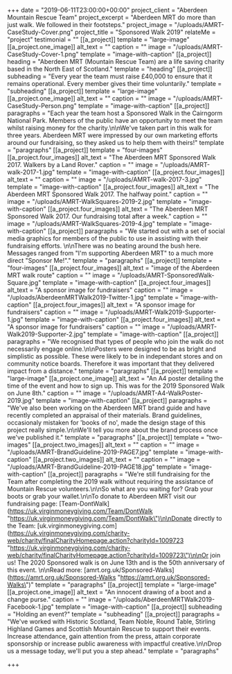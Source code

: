 +++
date = "2019-06-11T23:00:00+00:00"
project_client = "Aberdeen Mountain Rescue Team"
project_excerpt = "Aberdeen MRT do more than just walk. We followed in their footsteps."
project_image = "/uploads/AMRT-CaseStudy-Cover.png"
project_title = "Sponsored Walk 2019"
relateMe = "project"
testimonial = ""
[[a_project]]
template = "large-image"
[[a_project.one_image]]
alt_text = ""
caption = ""
image = "/uploads/AMRT-CaseStudy-Cover-1.png"
template = "image-with-caption"
[[a_project]]
heading = "Aberdeen MRT (Mountain Rescue Team) are a life saving charity based in the North East of Scotland."
template = "heading"
[[a_project]]
subheading = "Every year the team must raise £40,000 to ensure that it remains operational. Every member gives their time voluntarily."
template = "subheading"
[[a_project]]
template = "large-image"
[[a_project.one_image]]
alt_text = ""
caption = ""
image = "/uploads/AMRT-CaseStudy-Person.png"
template = "image-with-caption"
[[a_project]]
paragraphs = "Each year the team host a Sponsored Walk in the Cairngorm National Park. Members of the public have an opportunity to meet the team whilst raising money for the charity.\n\nWe've taken part in this walk for three years. Aberdeen MRT were impressed by our own marketing efforts around our fundraising, so they asked us to help them with theirs!"
template = "paragraphs"
[[a_project]]
template = "four-images"
[[a_project.four_images]]
alt_text = "The Aberdeen MRT Sponsored Walk 2017. Walkers by a Land Rover."
caption = ""
image = "/uploads/AMRT-walk-2017-1.jpg"
template = "image-with-caption"
[[a_project.four_images]]
alt_text = ""
caption = ""
image = "/uploads/AMRT-walk-2017-3.jpg"
template = "image-with-caption"
[[a_project.four_images]]
alt_text = "The Aberdeen MRT Sponsored Walk 2017. The halfway point."
caption = ""
image = "/uploads/AMRT-WalkSquares-2019-2.jpg"
template = "image-with-caption"
[[a_project.four_images]]
alt_text = "The Aberdeen MRT Sponsored Walk 2017. Our fundraising total after a week."
caption = ""
image = "/uploads/AMRT-WalkSquares-2019-4.jpg"
template = "image-with-caption"
[[a_project]]
paragraphs = "We started out with a set of social media graphics for members of the public to use in assisting with their fundraising efforts. \n\nThere was no beating around the bush here. Messages ranged from \"I'm supporting Aberdeen MRT\" to a much more direct \"Sponsor Me!\"."
template = "paragraphs"
[[a_project]]
template = "four-images"
[[a_project.four_images]]
alt_text = "image of the Aberdeen MRT walk route"
caption = ""
image = "/uploads/AMRT-SponsoredWalk-Square.jpg"
template = "image-with-caption"
[[a_project.four_images]]
alt_text = "A sponsor image for fundraisers"
caption = ""
image = "/uploads/AberdeenMRTWalk2019-Twitter-1.jpg"
template = "image-with-caption"
[[a_project.four_images]]
alt_text = "A sponsor image for fundraisers"
caption = ""
image = "/uploads/AMRT-Walk2019-Supporter-1.jpg"
template = "image-with-caption"
[[a_project.four_images]]
alt_text = "A sponsor image for fundraisers"
caption = ""
image = "/uploads/AMRT-Walk2019-Supporter-2.jpg"
template = "image-with-caption"
[[a_project]]
paragraphs = "We recognised that types of people who join the walk do not necessarily engage online.\n\nPosters were designed to be as bright and simplistic as possible. These were likely to be in independant stores and on community notice boards. Therefore it was important that they delivered impact from a distance."
template = "paragraphs"
[[a_project]]
template = "large-image"
[[a_project.one_image]]
alt_text = "An A4 poster detailing the time of the event and how to sign up. This was for the 2019 Sponsored Walk on June 8th."
caption = ""
image = "/uploads/AMRT-A4-WalkPoster-2019.jpg"
template = "image-with-caption"
[[a_project]]
paragraphs = "We've also been working on the Aberdeen MRT brand guide and have recently completed an appraisal of their materials. Brand guidelines, occasionaly mistaken for 'books of no', made the design stage of this project really simple.\n\nWe'll tell you more about the brand process once we've published it."
template = "paragraphs"
[[a_project]]
template = "two-images"
[[a_project.two_images]]
alt_text = ""
caption = ""
image = "/uploads/AMRT-BrandGuideline-2019-PAGE7.jpg"
template = "image-with-caption"
[[a_project.two_images]]
alt_text = ""
caption = ""
image = "/uploads/AMRT-BrandGuideline-2019-PAGE18.jpg"
template = "image-with-caption"
[[a_project]]
paragraphs = "We're still fundraising for the Team after completing the 2019 walk without requiring the assistance of Mountain Rescue volunteers.\n\nSo what are you waiting for? Grab your boots or grab your wallet.\n\nTo donate to Aberdeen MRT visit our fundraising page: [Team-DontWalk](https://uk.virginmoneygiving.com/Team/DontWalk \"https://uk.virginmoneygiving.com/Team/DontWalk\")\n\nDonate directly to the Team: [uk.virginmoneygiving.com](https://uk.virginmoneygiving.com/charity-web/charity/finalCharityHomepage.action?charityId=1009723 \"https://uk.virginmoneygiving.com/charity-web/charity/finalCharityHomepage.action?charityId=1009723\")\n\nOr join us! The 2020 Sponsored walk is on June 13th and is the 50th anniversary of this event. \n\nRead more: [amrt.org.uk/Sponsored-Walks](https://amrt.org.uk/Sponsored-Walks \"https://amrt.org.uk/Sponsored-Walks\")"
template = "paragraphs"
[[a_project]]
template = "large-image"
[[a_project.one_image]]
alt_text = "An innocent drawing of a boot and a change purse."
caption = ""
image = "/uploads/AberdeenMRTWalk2019-Facebook-1.jpg"
template = "image-with-caption"
[[a_project]]
subheading = "Holding an event?"
template = "subheading"
[[a_project]]
paragraphs = "We've worked with Historic Scotland, Team Noble, Round Table, Stirling Highland Games and Scottish Mountain Rescue to support their events. Increase attendance, gain attention from the press, attain corporate sponsorship or increase public awareness with impactful creative.\n\nDrop us a message today, we'll put you a step ahead."
template = "paragraphs"

+++
